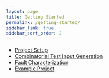 ```yaml
---
layout: page
title: Getting Started
permalink: /getting-started/
sidebar_link: true
sidebar_sort_order: 2
---
```


* [Project Setup](project-setup)
* [Combinatorial Test Input Generation](combinatorial-test-input)
* [Fault Characterization](fault-characterization)
* [Example Project](https://github.com/coffee4j/coffee4j-example)
